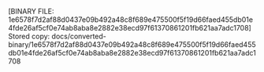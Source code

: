 [BINARY FILE: 1e6578f7d2af88d0437e09b492a48c8f689e475500f5f19d66faed455db01e4fde26af5cf0e74ab8aba8e2882e38ecd97f61370861201fb621aa7adc1708]
Stored copy: docs/converted-binary/1e6578f7d2af88d0437e09b492a48c8f689e475500f5f19d66faed455db01e4fde26af5cf0e74ab8aba8e2882e38ecd97f61370861201fb621aa7adc1708
